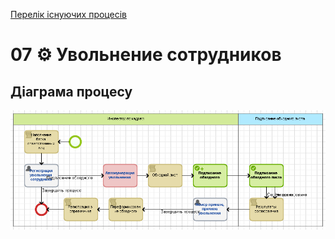 ﻿[Перелік існуючих процесів](../../README.md)
# 07 ⚙ Увольнение сотрудников

## Діаграма процесу
![P07_Diagram](./Images/P07_Diagram.png)